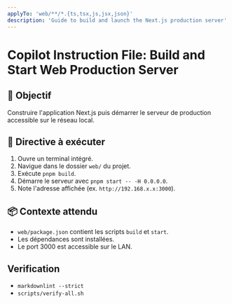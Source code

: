 ```yaml
---
applyTo: 'web/**/*.{ts,tsx,js,jsx,json}'
description: 'Guide to build and launch the Next.js production server'
---
```


# Copilot Instruction File: Build and Start Web Production Server

## 🎯 Objectif

Construire l'application Next.js puis démarrer le serveur de production accessible sur le réseau local.

## 🚦 Directive à exécuter

1. Ouvre un terminal intégré.
2. Navigue dans le dossier `web/` du projet.
3. Exécute `pnpm build`.
4. Démarre le serveur avec `pnpm start -- -H 0.0.0.0`.
5. Note l'adresse affichée (ex. `http://192.168.x.x:3000`).

## 📦 Contexte attendu

- `web/package.json` contient les scripts `build` et `start`.
- Les dépendances sont installées.
- Le port 3000 est accessible sur le LAN.

## Verification

- `markdownlint --strict`
- `scripts/verify-all.sh`
